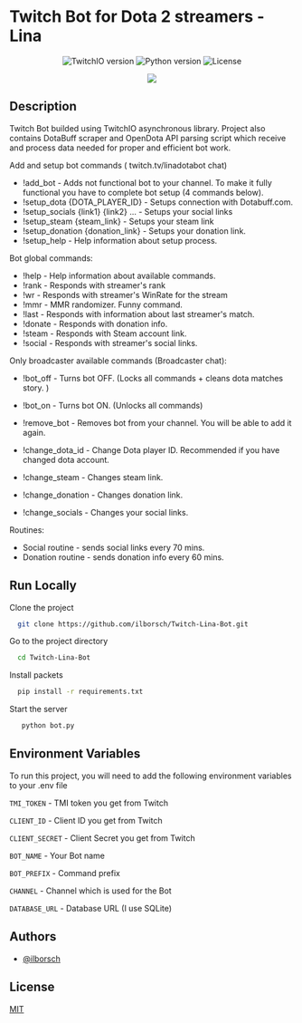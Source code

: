 # Twitch Bot for Dota 2 streamers - Lina

<p align="center">
    <img src="https://img.shields.io/badge/TwitchIO%20v.-2.6.0-brightgreen" alt="TwitchIO version">
    <img src="https://img.shields.io/badge/Python-3.9-green" alt="Python version">
    <img src="https://img.shields.io/badge/License-MIT-yellow" alt="License">
</p>
<p align="center">
    <img src="https://about-telegram.ru/wp-content/uploads/2018/03/karina-strimersha-telegram.png">
</p>

## Description


Twitch Bot builded using TwitchIO asynchronous library. Project also contains DotaBuff scraper and OpenDota API parsing script which receive and process data needed for proper and efficient bot work.

Add and setup bot commands ( twitch.tv/linadotabot chat)
- !add_bot - Adds not functional bot to your channel. To make it fully functional you have to complete bot setup (4 commands below).
- !setup_dota {DOTA_PLAYER_ID} - Setups connection with Dotabuff.com. 
- !setup_socials {link1} {link2} ... - Setups your social links
- !setup_steam {steam_link} - Setups your steam link
- !setup_donation {donation_link} - Setups your donation link.
- !setup_help - Help information about setup process.


Bot global commands:

- !help - Help information about available commands.
- !rank - Responds with streamer's rank
- !wr - Responds with streamer's WinRate for the stream
- !mmr - MMR randomizer. Funny command.
- !last - Responds with information about last streamer's match.
- !donate - Responds with donation info.
- !steam - Responds with Steam account link.
- !social - Responds with streamer's social links.

Only broadcaster available commands (Broadcaster chat):
- !bot_off - Turns bot OFF. (Locks all commands + cleans dota matches story. )
- !bot_on - Turns bot ON. (Unlocks all commands)
- !remove_bot - Removes bot from your channel. You will be able to add it again.

- !change_dota_id - Change Dota player ID. Recommended if you have changed dota account.
- !change_steam - Changes steam link.
- !change_donation - Changes donation link.
- !change_socials - Changes your social links.


Routines:

- Social routine - sends social links every 70 mins.
- Donation routine - sends donation info every 60 mins.


## Run Locally

Clone the project

```bash
  git clone https://github.com/ilborsch/Twitch-Lina-Bot.git
```

Go to the project directory

```bash
  cd Twitch-Lina-Bot
```

Install packets

```bash
  pip install -r requirements.txt
```

Start the server

```bash
   python bot.py
```

## Environment Variables

To run this project, you will need to add the following environment variables to your .env file

`TMI_TOKEN` - TMI token you get from Twitch

`CLIENT_ID` - Client ID you get from Twitch

`CLIENT_SECRET` - Client Secret you get from Twitch

`BOT_NAME` - Your Bot name

`BOT_PREFIX` - Command prefix 

`CHANNEL` - Channel which is used for the Bot

`DATABASE_URL` - Database URL (I use SQLite)



## Authors

- [@ilborsch](https://www.github.com/ilborsch)


## License

[MIT](https://choosealicense.com/licenses/mit/)
